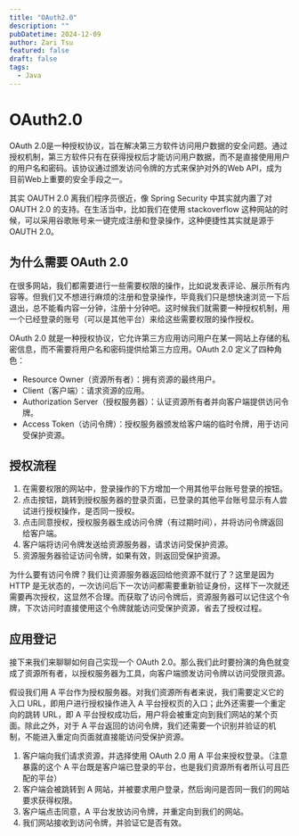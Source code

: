 ```yaml
---
title: "OAuth2.0"
description: ""
pubDatetime: 2024-12-09
author: Zari Tsu
featured: false
draft: false
tags:
  - Java
---
```


# OAuth2.0

OAuth 2.0是一种授权协议，旨在解决第三方软件访问用户数据的安全问题。通过授权机制，第三方软件只有在获得授权后才能访问用户数据，而不是直接使用用户的用户名和密码。该协议通过颁发访问令牌的方式来保护对外的Web API，成为目前Web上重要的安全手段之一。

其实 OAUTH 2.0 离我们程序员很近，像 Spring Security 中其实就内置了对 OAUTH 2.0 的支持。在生活当中，比如我们在使用 stackoverflow 这种网站的时候，可以采用谷歌账号来一键完成注册和登录操作，这种便捷性其实就是源于 OAUTH 2.0。

## 为什么需要 OAuth 2.0

在很多网站，我们都需要进行一些需要权限的操作，比如说发表评论、展示所有内容等。但我们又不想进行麻烦的注册和登录操作，毕竟我们只是想快速浏览一下后退出，总不能看内容一分钟，注册十分钟吧。这时候我们就需要一种授权机制，用一个已经登录的账号（可以是其他平台）来给这些需要权限的操作授权。

OAuth 2.0 就是一种授权协议，它允许第三方应用访问用户在某一网站上存储的私密信息，而不需要将用户名和密码提供给第三方应用。OAuth 2.0 定义了四种角色：

- Resource Owner（资源所有者）：拥有资源的最终用户。
- Client（客户端）：请求资源的应用。
- Authorization Server（授权服务器）：认证资源所有者并向客户端提供访问令牌。
- Access Token（访问令牌）：授权服务器颁发给客户端的临时令牌，用于访问受保护资源。

## 授权流程

1. 在需要权限的网站中，登录操作的下方增加一个用其他平台账号登录的按钮。
2. 点击按钮，跳转到授权服务器的登录页面，已登录的其他平台账号显示有人尝试进行授权操作，是否同一授权。
3. 点击同意授权，授权服务器生成访问令牌（有过期时间），并将访问令牌返回给客户端。
4. 客户端将访问令牌发送给资源服务器，请求访问受保护资源。
5. 资源服务器验证访问令牌，如果有效，则返回受保护资源。

为什么要有访问令牌？我们让资源服务器返回给他资源不就行了？这里是因为 HTTP 是无状态的，一次访问后下一次访问都需要重新验证身份，这样下一次就还需要再次授权，这显然不合理。而获取了访问令牌后，资源服务器可以记住这个令牌，下次访问时直接使用这个令牌就能访问受保护资源，省去了授权过程。

## 应用登记

接下来我们来聊聊如何自己实现一个 OAuth 2.0。那么我们此时要扮演的角色就变成了资源所有者，以授权服务器为工具，向客户端颁发访问令牌以访问受限资源。

假设我们用 A 平台作为授权服务器。对我们资源所有者来说，我们需要定义它的入口 URL，即用户进行授权操作进入 A 平台授权页的入口；此外还需要一个重定向的跳转 URL，即 A 平台授权成功后，用户将会被重定向到我们网站的某个页面。除此之外，对于 A 平台返回的访问令牌，我们还需要一个识别并验证的机制，不能进入重定向页面就直接能访问受保护资源。

1. 客户端向我们请求资源，并选择使用 OAuth 2.0 用 A 平台来授权登录。（注意暴露的这个 A 平台既是客户端已登录的平台，也是我们资源所有者所认可且匹配的平台）
2. 客户端会被跳转到 A 网站，并被要求用户登录，然后询问是否同一我们的网站要求获得权限。
3. 客户端点击同意，A 平台发放访问令牌，并重定向到我们的网站。
4. 我们网站接收到访问令牌，并验证它是否有效。
